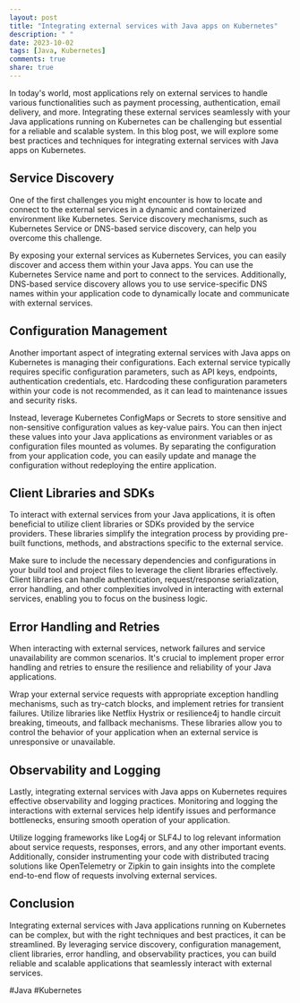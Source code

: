 ```yaml
---
layout: post
title: "Integrating external services with Java apps on Kubernetes"
description: " "
date: 2023-10-02
tags: [Java, Kubernetes]
comments: true
share: true
---
```


In today's world, most applications rely on external services to handle various functionalities such as payment processing, authentication, email delivery, and more. Integrating these external services seamlessly with your Java applications running on Kubernetes can be challenging but essential for a reliable and scalable system. In this blog post, we will explore some best practices and techniques for integrating external services with Java apps on Kubernetes.

## Service Discovery

One of the first challenges you might encounter is how to locate and connect to the external services in a dynamic and containerized environment like Kubernetes. Service discovery mechanisms, such as Kubernetes Service or DNS-based service discovery, can help you overcome this challenge.

By exposing your external services as Kubernetes Services, you can easily discover and access them within your Java apps. You can use the Kubernetes Service name and port to connect to the services. Additionally, DNS-based service discovery allows you to use service-specific DNS names within your application code to dynamically locate and communicate with external services.

## Configuration Management

Another important aspect of integrating external services with Java apps on Kubernetes is managing their configurations. Each external service typically requires specific configuration parameters, such as API keys, endpoints, authentication credentials, etc. Hardcoding these configuration parameters within your code is not recommended, as it can lead to maintenance issues and security risks.

Instead, leverage Kubernetes ConfigMaps or Secrets to store sensitive and non-sensitive configuration values as key-value pairs. You can then inject these values into your Java applications as environment variables or as configuration files mounted as volumes. By separating the configuration from your application code, you can easily update and manage the configuration without redeploying the entire application.

## Client Libraries and SDKs

To interact with external services from your Java applications, it is often beneficial to utilize client libraries or SDKs provided by the service providers. These libraries simplify the integration process by providing pre-built functions, methods, and abstractions specific to the external service.

Make sure to include the necessary dependencies and configurations in your build tool and project files to leverage the client libraries effectively. Client libraries can handle authentication, request/response serialization, error handling, and other complexities involved in interacting with external services, enabling you to focus on the business logic.

## Error Handling and Retries

When interacting with external services, network failures and service unavailability are common scenarios. It's crucial to implement proper error handling and retries to ensure the resilience and reliability of your Java applications.

Wrap your external service requests with appropriate exception handling mechanisms, such as try-catch blocks, and implement retries for transient failures. Utilize libraries like Netflix Hystrix or resilience4j to handle circuit breaking, timeouts, and fallback mechanisms. These libraries allow you to control the behavior of your application when an external service is unresponsive or unavailable.

## Observability and Logging

Lastly, integrating external services with Java apps on Kubernetes requires effective observability and logging practices. Monitoring and logging the interactions with external services help identify issues and performance bottlenecks, ensuring smooth operation of your application.

Utilize logging frameworks like Log4j or SLF4J to log relevant information about service requests, responses, errors, and any other important events. Additionally, consider instrumenting your code with distributed tracing solutions like OpenTelemetry or Zipkin to gain insights into the complete end-to-end flow of requests involving external services.

## Conclusion

Integrating external services with Java applications running on Kubernetes can be complex, but with the right techniques and best practices, it can be streamlined. By leveraging service discovery, configuration management, client libraries, error handling, and observability practices, you can build reliable and scalable applications that seamlessly interact with external services.

#Java #Kubernetes